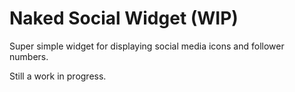 # Naked Social Widget (WIP)

Super simple widget for displaying social media icons and follower numbers.

Still a work in progress.